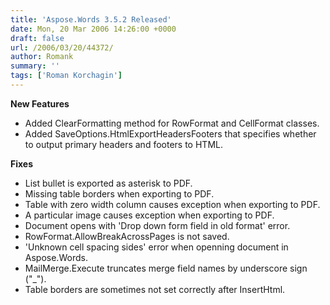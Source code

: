 ```yaml
---
title: 'Aspose.Words 3.5.2 Released'
date: Mon, 20 Mar 2006 14:26:00 +0000
draft: false
url: /2006/03/20/44372/
author: Romank
summary: ''
tags: ['Roman Korchagin']
---
```


**New Features**

*   Added ClearFormatting method for RowFormat and CellFormat classes.
*   Added SaveOptions.HtmlExportHeadersFooters that specifies whether to output primary headers and footers to HTML.

**Fixes**

*   List bullet is exported as asterisk to PDF.
*   Missing table borders when exporting to PDF. 
*   Table with zero width column causes exception when exporting to PDF.
*   A particular image causes exception when exporting to PDF.
*   Document opens with 'Drop down form field in old format' error.
*   RowFormat.AllowBreakAcrossPages is not saved.
*   'Unknown cell spacing sides' error when openning document in Aspose.Words.
*   MailMerge.Execute truncates merge field names by underscore sign ("\_").
*   Table borders are sometimes not set correctly after InsertHtml.







